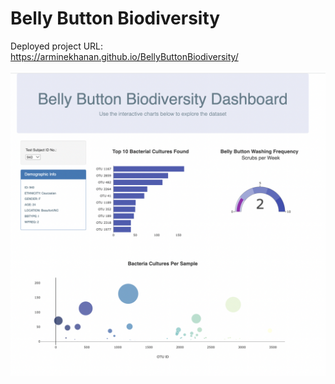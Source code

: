 # Belly Button Biodiversity

Deployed project URL: https://arminekhanan.github.io/BellyButtonBiodiversity/

<img src="https://github.com/ArmineKhanan/BellyButtonBiodiversity/blob/main/Screen%20Shot%202022-11-25%20at%2011.35.08%20PM.png"/>
